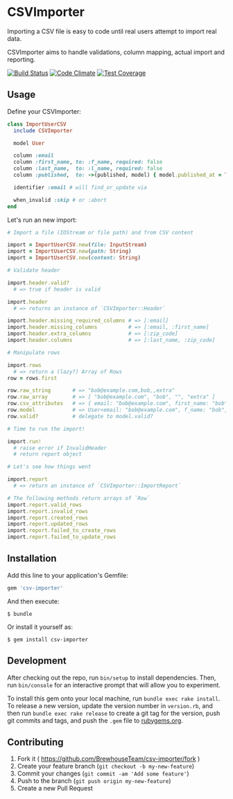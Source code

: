 # CSVImporter

Importing a CSV file is easy to code until real users attempt to import
real data.

CSVImporter aims to handle validations, column mapping, actual import
and reporting.

[![Build
Status](https://travis-ci.org/BrewhouseTeam/csv-importer.svg)](https://travis-ci.org/BrewhouseTeam/csv-importer)
[![Code
Climate](https://codeclimate.com/github/BrewhouseTeam/csv-importer/badges/gpa.svg)](https://codeclimate.com/github/BrewhouseTeam/csv-importer)
[![Test
Coverage](https://codeclimate.com/github/BrewhouseTeam/csv-importer/badges/coverage.svg)](https://codeclimate.com/github/BrewhouseTeam/csv-importer/coverage)

## Usage

Define your CSVImporter:

```ruby
class ImportUserCSV
  include CSVImporter

  model User

  column :email
  column :first_name, to: :f_name, required: false
  column :last_name,  to: :l_name, required: false
  column :published,  to: ->(published, model) { model.published_at = Time.now if published }, required: false

  identifier :email # will find_or_update via

  when_invalid :skip # or :abort
end
```

Let's run an new import:

```ruby
# Import a file (IOStream or file path) and from CSV content

import = ImportUserCSV.new(file: InputStream)
import = ImportUserCSV.new(path: String)
import = ImportUserCSV.new(content: String)

# Validate header

import.header.valid?
  # => true if header is valid

import.header
  # => returns an instance of `CSVImporter::Header`

import.header.missing_required_columns # => [:email]
import.header.missing_columns          # => [:email, :first_name]
import.header.extra_columns            # => [:zip_code]
import.header.columns                  # => [:last_name, :zip_code]

# Manipulate rows

import.rows
  # => return a (lazy?) Array of Rows
row = rows.first

row.raw_string       # => "bob@example.com,bob,,extra"
row.raw_array        # => [ "bob@example.com", "bob", "", "extra" ]
row.csv_attributes   # => { email: "bob@example.com", first_name: "bob" }
row.model            # => User<email: "bob@example.com", f_name: "bob", id: nil>
row.valid?           # delegate to model.valid?

# Time to run the import!

import.run!
  # raise error if InvalidHeader
  # return report object

# Let's see how things went

import.report
  # => return an instance of `CSVImporter::ImportReport`

# The following methods return arrays of `Row`
import.report.valid_rows
import.report.invalid_rows
import.report.created_rows
import.report.updated_rows
import.report.failed_to_create_rows
import.report.failed_to_update_rows
```

## Installation

Add this line to your application's Gemfile:

```ruby
gem 'csv-importer'
```

And then execute:

    $ bundle

Or install it yourself as:

    $ gem install csv-importer

## Development

After checking out the repo, run `bin/setup` to install dependencies. Then, run `bin/console` for an interactive prompt that will allow you to experiment.

To install this gem onto your local machine, run `bundle exec rake install`. To release a new version, update the version number in `version.rb`, and then run `bundle exec rake release` to create a git tag for the version, push git commits and tags, and push the `.gem` file to [rubygems.org](https://rubygems.org).

## Contributing

1. Fork it ( https://github.com/BrewhouseTeam/csv-importer/fork )
2. Create your feature branch (`git checkout -b my-new-feature`)
3. Commit your changes (`git commit -am 'Add some feature'`)
4. Push to the branch (`git push origin my-new-feature`)
5. Create a new Pull Request
